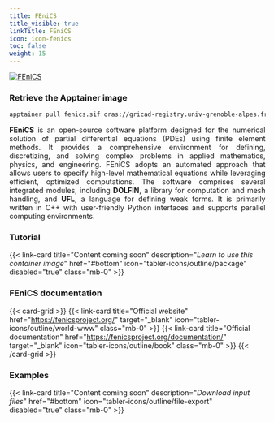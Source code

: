 ```yaml
---
title: FEniCS
title_visible: true
linkTitle: FEniCS
icon: icon-fenics
toc: false
weight: 15
---
```


<a href="https://fenicsproject.org/" target="_blank" class="codes-pages-top-logo">
  <img alt="FEniCS" class="logo-fenics"/>
</a>

### Retrieve the Apptainer image

```bash
apptainer pull fenics.sif oras://gricad-registry.univ-grenoble-alpes.fr/diamond/apptainer/apptainer-singularity-projects/fenics-from-guix.sif:latest
```

<div align="justify">

**FEniCS** is an open-source software platform designed for the numerical solution of partial differential equations (PDEs) using finite element methods. It provides a comprehensive environment for defining, discretizing, and solving complex problems in applied mathematics, physics, and engineering. FEniCS adopts an automated approach that allows users to specify high-level mathematical equations while leveraging efficient, optimized computations. The software comprises several integrated modules, including **DOLFIN**, a library for computation and mesh handling, and **UFL**, a language for defining weak forms. It is primarily written in C++ with user-friendly Python interfaces and supports parallel computing environments.

</div>

<h3 class="mb-1">Tutorial</h3>

{{< link-card title="Content coming soon" description="<i>Learn to use this container image</i>" href="#bottom" icon="tabler-icons/outline/package" disabled="true" class="mb-0" >}}

<h3 class="mb-1 mt-3">FEniCS documentation</h3>

{{< card-grid >}}
{{< link-card title="Official website" href="https://fenicsproject.org/" target="_blank" icon="tabler-icons/outline/world-www" class="mb-0" >}}
{{< link-card title="Official documentation" href="https://fenicsproject.org/documentation/" target="_blank" icon="tabler-icons/outline/book" class="mb-0" >}}
{{< /card-grid >}}

<h3 class="mb-1 mt-3">Examples</h3>

{{< link-card title="Content coming soon" description="<i>Download input files</i>" href="#bottom" icon="tabler-icons/outline/file-export" disabled="true" class="mb-0" >}}
